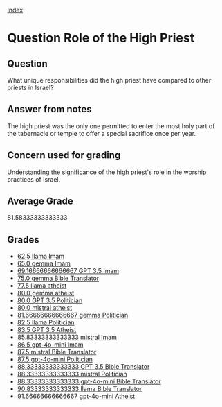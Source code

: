 
[Index](../../index.md)
# Question Role of the High Priest
## Question
What unique responsibilities did the high priest have compared to other priests in Israel?

## Answer from notes
The high priest was the only one permitted to enter the most holy part of the tabernacle or temple to offer a special sacrifice once per year.

## Concern used for grading
Understanding the significance of the high priest's role in the worship practices of Israel.

## Average Grade
81.58333333333333

## Grades
 * [62.5 llama Imam](../answers/llama_Imam/Role_of_the_High_Priest.md)
 * [65.0 gemma Imam](../answers/gemma_Imam/Role_of_the_High_Priest.md)
 * [69.16666666666667 GPT 3.5 Imam](../answers/GPT_3.5_Imam/Role_of_the_High_Priest.md)
 * [75.0 gemma Bible Translator](../answers/gemma_Bible_Translator/Role_of_the_High_Priest.md)
 * [77.5 llama atheist](../answers/llama_atheist/Role_of_the_High_Priest.md)
 * [80.0 gemma atheist](../answers/gemma_atheist/Role_of_the_High_Priest.md)
 * [80.0 GPT 3.5 Politician](../answers/GPT_3.5_Politician/Role_of_the_High_Priest.md)
 * [80.0 mistral atheist](../answers/mistral_atheist/Role_of_the_High_Priest.md)
 * [81.66666666666667 gemma Politician](../answers/gemma_Politician/Role_of_the_High_Priest.md)
 * [82.5 llama Politician](../answers/llama_Politician/Role_of_the_High_Priest.md)
 * [83.5 GPT 3.5 Atheist](../answers/GPT_3.5_Atheist/Role_of_the_High_Priest.md)
 * [85.83333333333333 mistral Imam](../answers/mistral_Imam/Role_of_the_High_Priest.md)
 * [86.5 gpt-4o-mini Imam](../answers/gpt-4o-mini_Imam/Role_of_the_High_Priest.md)
 * [87.5 mistral Bible Translator](../answers/mistral_Bible_Translator/Role_of_the_High_Priest.md)
 * [87.5 gpt-4o-mini Politician](../answers/gpt-4o-mini_Politician/Role_of_the_High_Priest.md)
 * [88.33333333333333 GPT 3.5 Bible Translator](../answers/GPT_3.5_Bible_Translator/Role_of_the_High_Priest.md)
 * [88.33333333333333 mistral Politician](../answers/mistral_Politician/Role_of_the_High_Priest.md)
 * [88.33333333333333 gpt-4o-mini Bible Translator](../answers/gpt-4o-mini_Bible_Translator/Role_of_the_High_Priest.md)
 * [90.83333333333333 llama Bible Translator](../answers/llama_Bible_Translator/Role_of_the_High_Priest.md)
 * [91.66666666666667 gpt-4o-mini Atheist](../answers/gpt-4o-mini_Atheist/Role_of_the_High_Priest.md)
